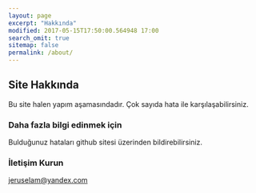 ```yaml
---
layout: page
excerpt: "Hakkında"
modified: 2017-05-15T17:50:00.564948 17:00
search_omit: true
sitemap: false
permalink: /about/
---
```



## Site Hakkında

Bu site halen yapım aşamasındadır.
Çok sayıda hata ile karşılaşabilirsiniz. 

### Daha fazla bilgi edinmek için

Bulduğunuz hataları github sitesi üzerinden bildirebilirsiniz.

### İletişim Kurun

[jeruselam@yandex.com](mailto:jeruselam@yandex.com)
